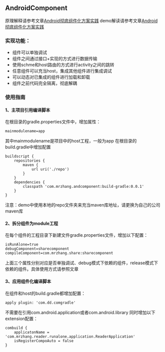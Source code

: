 ## AndroidComponent
原理解释请参考文章[Android彻底组件化方案实践](http://www.jianshu.com/p/1b1d77f58e84)
demo解读请参考文章[Android彻底组件化方案实践](http://www.jianshu.com/p/1b1d77f58e84)

### 实现功能：
- 组件可以单独调试
- 组件之间通过接口+实现的方式进行数据传输
- 使用schme和host路由的方式进行activity之间的跳转
- 任意组件可以充当host，集成其他组件进行集成调试
- 可以动态对已集成的组件进行加载和卸载
- 组件之前代码完全隔离，彻底解耦

### 使用指南
#### 1、主项目引用编译脚本
在根目录的gradle.properties文件中，增加属性：
```
mainmodulename=app
```
其中mainmodulename是项目中的host工程，一般为app
在根目录的build.gradle中增加配置
```
buildscript {
    repositories {
        maven {
            url uri('./repo')
        }
    }
    dependencies {
        classpath 'com.mrzhang.andcomponent:build-gradle:0.0.1'
    }
}
```
注意：demo中使用本地的repo文件夹来充当maven库地址，请更换为自己的公司maven库

#### 2、拆分组件为module工程
在每个组件的工程目录下新建文件gradle.properties文件，增加以下配置：
```
isRunAlone=true
debugComponent=sharecomponent
compileComponent=com.mrzhang.share:sharecomponent
```
上面三个属性分别对应是否单独调试、debug模式下依赖的组件，release模式下依赖的组件。具体使用方式请参照文章

#### 3、应用组件化编译脚本
在组件和host的build.gradle都增加配置：
```
apply plugin: 'com.dd.comgradle'
```
不需要在引用com.android.application或者com.android.library
同时增加以下extension配置：
```
combuild {
    applicatonName = 'com.mrzhang.reader.runalone.application.ReaderApplication'
    isRegisterCompoAuto = false
}
```
